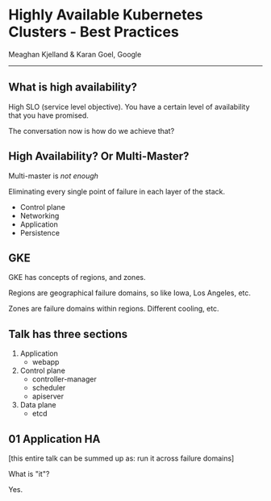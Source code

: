 # Highly Available Kubernetes Clusters - Best Practices
Meaghan Kjelland & Karan Goel, Google

---

## What is high availability?

High SLO (service level objective). You have a certain level of availability that you have promised. 

The conversation now is how do we achieve that? 

## High Availability? Or Multi-Master?

Multi-master is *not enough*

Eliminating every single point of failure in each layer of the stack.

- Control plane
- Networking
- Application
- Persistence

## GKE

GKE has concepts of regions, and zones. 

Regions are geographical failure domains, so like Iowa, Los Angeles, etc. 

Zones are failure domains within regions. Different cooling, etc. 

## Talk has three sections

1. Application
    - webapp
2. Control plane
    - controller-manager
    - scheduler
    - apiserver
3. Data plane
    - etcd

## 01 Application HA

[this entire talk can be summed up as: run it across failure domains]

What is "it"? 

Yes. 